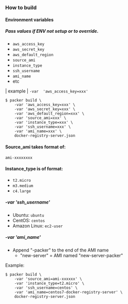 ### How to build

#### Environment variables
##### Pass values if ENV not setup or to override.

* ```aws_access_key```
* ```aws_secret_key```
* ```aws_default_region```
* ```source_ami```
* ```instance_type```
* ```ssh_username```
* ```ami_name```
* etc

| example |   ```-var  'aws_access_key=xxx'```

    $ packer build \
        -var 'aws_access_key=xxx' \
        -var 'aws_secret_key=xxx' \
        -var 'aws_default_region=xxx' \
        -var 'source_ami=xxx' \
        -var 'instance_type=xxx' \
        -var 'ssh_username=xxx' \
        -var 'ami_name=xxx' \
        docker-registry-server.json



#### Source_ami takes format of:
```ami-xxxxxxxx```

#### Instance_type is of format:
* ```t2.micro```
* ```m3.medium```
* ```c4.large```

##### -var 'ssh_username'
* Ubuntu: ```ubuntu```
* CentOS: ```centos```
* Amazon Linux: ```ec2-user```

##### -var 'ami_name'
 - Append "-packer" to the end of the AMI name
    * "new-server" =  AMI named "new-server-packer"


Example:

    $ packer build \
        -var 'source_ami=ami-xxxxxx' \
        -var 'instance_type=t2.micro' \
        -var 'ssh_username=centos' \
        -var 'ami_name=centos7-docker-registry-server' \
        docker-registry-server.json
